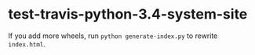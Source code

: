 test-travis-python-3.4-system-site
==================================

If you add more wheels, run `python generate-index.py` to rewrite `index.html`.
